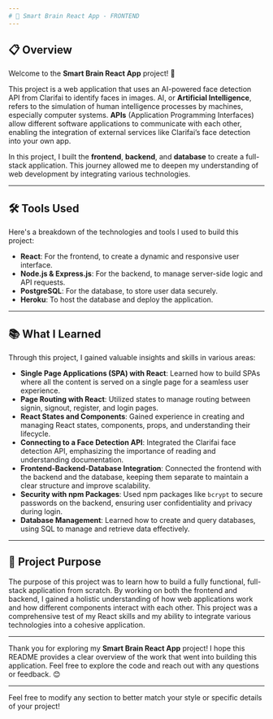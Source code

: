 ```yaml
---
# 🧠 Smart Brain React App - FRONTEND
---
```


## 📋 Overview

Welcome to the **Smart Brain React App** project! 🚀

This project is a web application that uses an AI-powered face detection API from Clarifai to identify faces in images. AI, or **Artificial Intelligence**, refers to the simulation of human intelligence processes by machines, especially computer systems. **APIs** (Application Programming Interfaces) allow different software applications to communicate with each other, enabling the integration of external services like Clarifai’s face detection into your own app.

In this project, I built the **frontend**, **backend**, and **database** to create a full-stack application. This journey allowed me to deepen my understanding of web development by integrating various technologies.

---

## 🛠️ Tools Used

Here's a breakdown of the technologies and tools I used to build this project:

- **React**: For the frontend, to create a dynamic and responsive user interface.
- **Node.js & Express.js**: For the backend, to manage server-side logic and API requests.
- **PostgreSQL**: For the database, to store user data securely.
- **Heroku**: To host the database and deploy the application.

---

## 📚 What I Learned

Through this project, I gained valuable insights and skills in various areas:

- **Single Page Applications (SPA) with React**: Learned how to build SPAs where all the content is served on a single page for a seamless user experience.
- **Page Routing with React**: Utilized states to manage routing between signin, signout, register, and login pages.
- **React States and Components**: Gained experience in creating and managing React states, components, props, and understanding their lifecycle.
- **Connecting to a Face Detection API**: Integrated the Clarifai face detection API, emphasizing the importance of reading and understanding documentation.
- **Frontend-Backend-Database Integration**: Connected the frontend with the backend and the database, keeping them separate to maintain a clear structure and improve scalability.
- **Security with npm Packages**: Used npm packages like `bcrypt` to secure passwords on the backend, ensuring user confidentiality and privacy during login.
- **Database Management**: Learned how to create and query databases, using SQL to manage and retrieve data effectively.

---

## 🎯 Project Purpose

The purpose of this project was to learn how to build a fully functional, full-stack application from scratch. By working on both the frontend and backend, I gained a holistic understanding of how web applications work and how different components interact with each other. This project was a comprehensive test of my React skills and my ability to integrate various technologies into a cohesive application.

---

Thank you for exploring my **Smart Brain React App** project! I hope this README provides a clear overview of the work that went into building this application. Feel free to explore the code and reach out with any questions or feedback. 😊

---

Feel free to modify any section to better match your style or specific details of your project!

